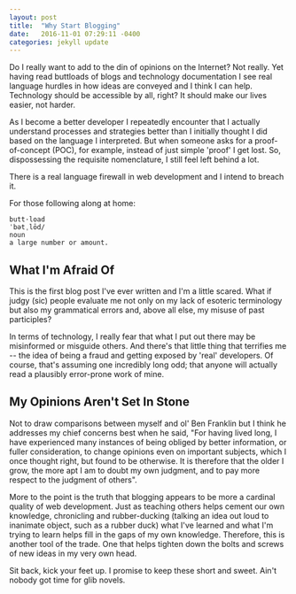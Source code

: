 ```yaml
---
layout: post
title:  "Why Start Blogging"
date:   2016-11-01 07:29:11 -0400
categories: jekyll update
---
```

Do I really want to add to the din of opinions on the Internet? Not really. Yet having read buttloads of blogs and technology documentation I see real language hurdles in how ideas are conveyed and I think I can help. Technology should be accessible by all, right? It should make our lives easier, not harder.

As I become a better developer I repeatedly encounter that I actually understand processes and strategies better than I initially thought I did based on the language I interpreted. But when someone asks for a proof-of-concept (POC), for example, instead of just simple 'proof' I get lost. So, dispossessing the requisite nomenclature, I still feel left behind a lot.

There is a real language firewall in web development and I intend to breach it.

For those following along at home:

    butt·load
    ˈbətˌlōd/
    noun
    a large number or amount.

## What I'm Afraid Of

This is the first blog post I've ever written and I'm a little scared. What if judgy (sic) people evaluate me not only on my lack of esoteric terminology but also my grammatical errors and, above all else, my misuse of past participles?

In terms of technology, I really fear that what I put out there may be misinformed or misguide others. And there's that little thing that terrifies me -- the idea of being a fraud and getting exposed by 'real' developers. Of course, that's assuming one incredibly long odd; that anyone will actually read a plausibly error-prone work of mine.  

## My Opinions Aren't Set In Stone

Not to draw comparisons between myself and ol' Ben Franklin but I think he addresses my chief concerns best when he said, "For having lived long, I have experienced many instances of being obliged by better information, or fuller consideration, to change opinions even on important subjects, which I once thought right, but found to be otherwise. It is therefore that the older I grow, the more apt I am to doubt my own judgment, and to pay more respect to the judgment of others".

More to the point is the truth that blogging appears to be more a cardinal quality of web development. Just as teaching others helps cement our own knowledge, chronicling and rubber-ducking (talking an idea out loud to inanimate object, such as a rubber duck) what I've learned and what I'm trying to learn helps fill in the gaps of my own knowledge. Therefore, this is another tool of the trade. One that helps tighten down the bolts and screws of new ideas in my very own head.

Sit back, kick your feet up. I promise to keep these short and sweet. Ain't nobody got time for glib novels.
